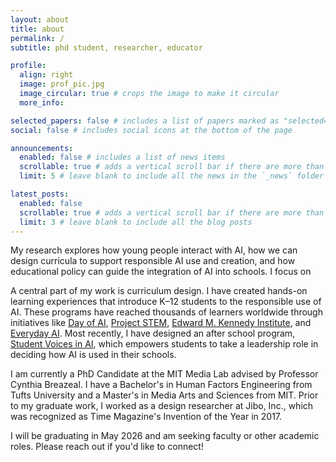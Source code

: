 ```yaml
---
layout: about
title: about
permalink: /
subtitle: phd student, researcher, educator

profile:
  align: right
  image: prof_pic.jpg
  image_circular: true # crops the image to make it circular
  more_info: 

selected_papers: false # includes a list of papers marked as "selected={true}"
social: false # includes social icons at the bottom of the page

announcements:
  enabled: false # includes a list of news items
  scrollable: true # adds a vertical scroll bar if there are more than 3 news items
  limit: 5 # leave blank to include all the news in the `_news` folder

latest_posts:
  enabled: false
  scrollable: true # adds a vertical scroll bar if there are more than 3 new posts items
  limit: 3 # leave blank to include all the blog posts
---
```


My research explores how young people interact with AI, how we can design curricula to support responsible AI use and creation, and how educational policy can guide the integration of AI into schools. I focus on

A central part of my work is curriculum design. I have created hands-on learning experiences that introduce K–12 students to the responsible use of AI. These programs have reached thousands of learners worldwide through initiatives like [Day of AI](https://dayofai.org), [Project STEM](https://projectstem.org/middle-school-cs2-demo/cse2-scope-and-sequence), [Edward M. Kennedy Institute](https://emkinstitute.org/offerings-6-8/), and [Everyday AI](https://everyday-ai.org/). Most recently, I have designed an after school program, [Student Voices in AI](https://mitmedialab.github.io/student-voices-in-ai), which empowers students to take a leadership role in deciding how AI is used in their schools.

I am currently a PhD Candidate at the MIT Media Lab advised by Professor Cynthia Breazeal. I have a Bachelor's in Human Factors Engineering from Tufts University and a Master's in Media Arts and Sciences from MIT. Prior to my graduate work, I worked as a design researcher at Jibo, Inc., which was recognized as Time Magazine's Invention of the Year in 2017.

I will be graduating in May 2026 and am seeking faculty or other academic roles. Please reach out if you'd like to connect!